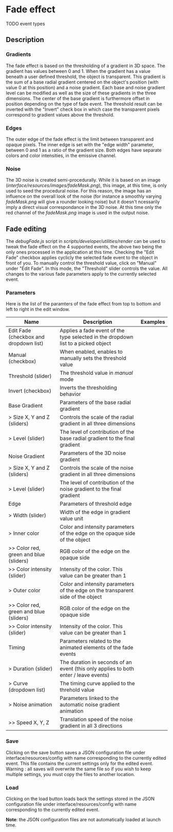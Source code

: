 # Fade effect

TODO event types

## Description

### Gradients
The fade effect is based on the thresholding of a gradient in 3D space. The gradient has values between 0 and 1. When the gradient has a value beneath a user defined threshold, the object is transparent. This gradient is the sum of a base radial gradient centered on the object's position (with value 0 at this position) and a noise gradient. Each base and noise gradient level can be modified as well as the size of these gradients in the three dimensions. The center of the base gradient is furthermore offset in position depending on the type of fade event.
The threshold result can be inverted with the "Invert" check box in which case the transparent pixels correspond to gradient values above the threshold.

### Edges
The outer edge of the fade effect is the limit between transparent and opaque pixels. The inner edge is set with the "edge width" parameter, between 0 and 1 as a ratio of the gradient size. Both edges have separate colors and color intensities, in the emissive channel.

### Noise
The 3D noise is created semi-procedurally. While it is based on an image (*interface/resources/images/fadeMask.png*), this image, at this time, is only used to seed the procedural noise. For this reason, the image has an influence on the overall look of the noise (for instance a smoothly varying *fadeMask.png* will give a rounder looking noise) but it doesn't ncessarily imply a direct visual correspondance in the 3D noise. At this time only the red channel of the *fadeMask.png* image is used in the output noise.

## Fade editing
The *debugFade.js* script in *scripts/developer/utilities/render* can be used to tweak the fade effect on the 4 supported events, the above two being the only ones processed in the application at this time. Checking the "Edit Fade" checkbox applies cyclicly the selected fade event to the object in front of you. To manually control the threshold value, click on "Manual" under "Edit Fade". In this mode, the "Threshold" slider controls the value.
All changes to the various fade parameters apply to the currently selected event.

### Parameters
Here is the list of the paramters of the fade effect from top to bottom and left to right in the edit window.

| Name                                   | Description                                                                       | Examples |
|----------                              |--------                                                                           |-------   |
| Edit Fade (checkbox and dropdown list) | Applies a fade event of the type selected in the dropdown list to a picked object |          |
| Manual (checkbox)                      | When enabled, enables to manually sets the threshold value                        |          |
| Threshold (slider)                     | The threshold value in *manual* mode                                              |          |
| Invert (checkbox)                      | Inverts the thresholding behavior                                                 |          |
| Base Gradient                          | Parameters of the base radial gradient                                            |          |
| > Size X, Y and Z (sliders)            | Controls the scale of the radial gradient in all three dimensions                 |          |
| > Level (slider)                       | The level of contribution of the base radial gradient to the final gradient       |          |
| Noise Gradient                         | Parameters of the 3D noise gradient                                               |          |
| > Size X, Y and Z (sliders)            | Controls the scale of the noise gradient in all three dimensions                  |          |
| > Level (slider)                       | The level of contribution of the noise gradient to the final gradient             |          |
| Edge                                   | Parameters of threshold edge                                                      |          |
| > Width (slider)                       | Width of the edge in gradient value unit                                          |          |
| > Inner color                          | Color and intensity parameters of the edge on the opaque side of the object       |          |
| >> Color red, green and blue (sliders) | RGB color of the edge on the opaque side                                          |          |
| >> Color intensity (slider)            | Intensity of the color. This value can be greater than 1                          |          |
| > Outer color                          | Color and intensity parameters of the edge on the transparent side of the object  |          |
| >> Color red, green and blue (sliders) | RGB color of the edge on the opaque side                                          |          |
| >> Color intensity (slider)            | Intensity of the color. This value can be greater than 1                          |          |
| Timing                                 | Parameters related to the animated elements of the fade events                    |          |
| > Duration (slider)                    | The duration in seconds of an event (this only applies to both enter / leave events)                                          |          |
| > Curve (dropdown list)                | The timing curve applied to the threhold value                                    |          |
| > Noise animation                      | Parameters linked to the automatic noise gradient animation                       |          |
| >> Speed X, Y, Z                       | Translation speed of the noise gradient in all 3 directions                       |          |

### Save
Clicking on the save button saves a JSON configuration file under interface/resources/config with name corresponding to the currently edited event. This file contains the current settings only for the edited event.
Warning : all saves will overwrite the same file so if you wish to keep multiple settings, you must copy the files to another location.
### Load
Clicking on the load button loads back the settings stored in the JSON configuration file under interface/resources/config with name corresponding to the currently edited event.

**Note**: the JSON configuration files are not automatically loaded at launch time.
